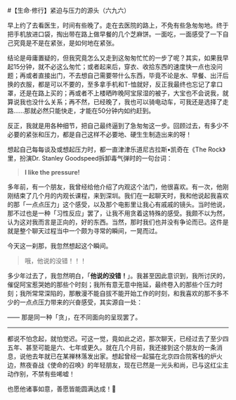 #【生命⋅修行】紧迫与压力的源头（六九六）

早上约了去看医生，时间有些晚了。走在去医院的路上，不免有些急匆匆地。终于把手机放进口袋，掏出带在路上做早餐的几个芝麻饼。一面吃，一面感受了一下自己究竟是不是在紧张，是如何地在紧张。

结论是毋庸置疑的，但我究竟怎么又走到这匆匆忙忙的一步了呢？其实，如果我早起15分钟，就不必这么匆忙；或者起来后，穿衣、收拾东西的速度快一点也没问题；再或者直接出门，不去想自己需要带什么东西，毕竟不论是水、早餐、出汗后换的衣服，都是可以不要的，至多拿手机和T-恤就好，反正我最终也忘记了拿口罩，还是在路上买的；再或者不上楼晒昨晚阿宝尿湿的被子，大宝也不会说我，就算说我也没什么关系；再不然，已经晚了，我也可以骑电动车，可我还是选择了走路……那就必然只能快走，才能在50分钟内如约赶到。

反正，我就是用各种细节，把自己最终逼到了急匆匆这一步。回顾过去，有多少不必要的紧张和压力，都是自己这样不必要地、硬生生制造出来的呀！

想起自己每每谈及或想起压力时，都一直津津乐道尼古拉斯•凯奇在《The Rock》里，扮演Dr. Stanley Goodspeed拆卸毒气弹时的一句台词：

> **I like the pressure!**

多年前，有一个朋友，我曾经给他介绍了内观这个法门，他很喜欢。有一次，他刚刚结束了几个月的内观长课程，来到深圳。我们在一起聊天时，我和他说起我喜欢的那「一点点压力」这个感受，以及那个电影里让我心有戚戚的镜头。当时他说，那不过也是一种「习性反应」罢了，让我不用贪着这特殊的感受。我颇不以为然，认为这对我而言是正向的，好的东西。当然，那时我们也并没有争论而已。这件是就是整个聊天过程当中一个颇为寻常的瞬间，一晃而过。

今天这一刹那，我忽然想起这个瞬间。

> 哦，他说的没错！！！

多少年过去了，我忽然明白，「**他说的没错！**」。我甚至因此意识到，我所讨厌的，催促阿宝惹哭她的那些个时刻；我所有意无意中拖延，最终卷入的那些个压力时刻；我所常常深陷的，那散漫不能自拔不能开始工作的时刻，和我喜欢的那不多不少的一点点压力带来的兴奋感受，其实源自一处：

—— 那是同一种「贪」，在不同面向的呈现罢了。

----

都说不怕念起，就怕觉迟。可这一觉，竟如此之迟，那次聊天，已经过去了至少四五年、甚至可能是六、七年或更久。就在几个月前，我还接到这个朋友的一条消息，说他去年就已在某禅林落发出家。想起曾经一起猫在北京四合院客栈的炉火边，熬夜奋战《使命的召唤》的年轻朋友，现在已然是一光头和尚，已与这红尘主动作别，不禁有些唏嘘！

也愿他诸事如意，善愿皆能圆满达成！🙏